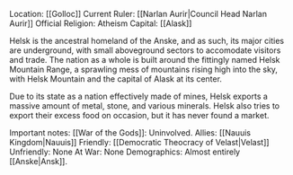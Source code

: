 Location: [[Golloc]]
Current Ruler: [[Narlan Aurir|Council Head Narlan Aurir]]
Official Religion: Atheism
Capital: [[Alask]]

Helsk is the ancestral homeland of the Anske, and as such, its major cities are underground, with small aboveground sectors to accomodate visitors and trade. The nation as a whole is built around the fittingly named Helsk Mountain Range, a sprawling mess of mountains rising high into the sky, with Helsk Mountain and the capital of Alask at its center.

Due to its state as a nation effectively made of mines, Helsk exports a massive amount of metal, stone, and various minerals. Helsk also tries to export their excess food on occasion, but it has never found a market.

Important notes:
	[[War of the Gods]]: Uninvolved.
	Allies: [[Nauuis Kingdom|Nauuis]]
	Friendly: [[Democratic Theocracy of Velast|Velast]]
	Unfriendly: None
	At War: None
	Demographics: Almost entirely [[Anske|Ansk]].